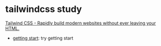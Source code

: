 # tailwindcss study

[Tailwind CSS \- Rapidly build modern websites without ever leaving your HTML\.](https://tailwindcss.com/)

- [getting start](./gettingStart): try getting start
